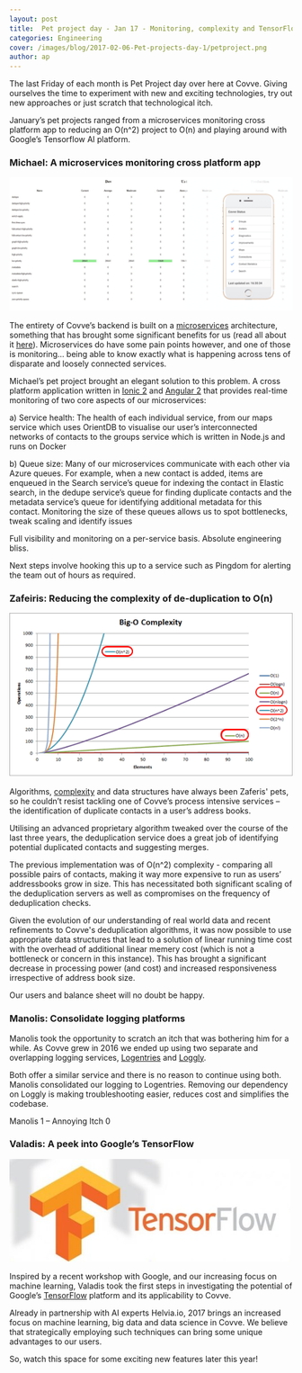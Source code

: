```yaml
---
layout: post
title:  Pet project day - Jan 17 - Monitoring, complexity and TensorFlow
categories: Engineering
cover: /images/blog/2017-02-06-Pet-projects-day-1/petproject.png
author: ap
---
```

The last Friday of each month is Pet Project day over here at Covve. Giving ourselves the time to experiment with new and exciting technologies, try out new approaches or just scratch that technological itch.

January’s pet projects ranged from a microservices monitoring cross platform app to reducing an O(n^2) project to O(n) and playing around with Google’s Tensorflow AI platform.
<!--more-->

### Michael: A microservices monitoring cross platform app

![MSMonitoring](/images/blog/2017-02-06-Pet-projects-day-1/msmonitoring.png)

The entirety of Covve’s backend is built on a [microservices][microservices] architecture, something that has brought some significant benefits for us (read all about it [here][msblogpost]). Microservices do have some pain points however, and one of those is monitoring… being able to know exactly what is happening across tens of disparate and loosely connected services.

Michael’s pet project brought an elegant solution to this problem. A cross platform application written in [Ionic 2][ionic2] and [Angular 2][angular2] that provides real-time monitoring of two core aspects of our microservices:

a)	Service health: The health of each individual service, from our maps service which uses OrientDB to visualise our user’s interconnected networks of contacts to the groups service which is written in Node.js and runs on Docker

b)	Queue size: Many of our microservices communicate with each other via Azure queues. For example, when a new contact is added, items are enqueued in the Search service’s queue for indexing the contact in Elastic search, in the dedupe service’s queue for finding duplicate contacts and the metadata service’s queue for identifying additional metadata for this contact. Monitoring the size of these queues allows us to spot bottlenecks, tweak scaling and identify issues

Full visibility and monitoring on a per-service basis. Absolute engineering bliss.

Next steps involve hooking this up to a service such as Pingdom for alerting the team out of hours as required.

### Zafeiris: Reducing the complexity of de-duplication to O(n)

![Complexity](/images/blog/2017-02-06-Pet-projects-day-1/complex.png)

Algorithms, [complexity][complexity] and data structures have always been Zaferis' pets, so he couldn’t resist tackling one of Covve’s process intensive services – the identification of duplicate contacts in a user’s address books.

Utilising an advanced proprietary algorithm tweaked over the course of the last three years, the deduplication service does a great job of identifying potential duplicated contacts and suggesting merges.

The previous implementation was of O(n^2) complexity - comparing all possible pairs of contacts, making it way more expensive to run as users’ addressbooks grow in size. This has necessitated both significant scaling of the deduplication servers as well as compromises on the frequency of deduplication checks.

Given the evolution of our understanding of real world data and recent refinements to Covve's deduplication algorithms, it was now possible to use appropriate data structures that lead to a solution of linear running time cost with the overhead of additional linear memery cost (which is not a bottleneck or concern in this instance). This has brought a significant decrease in processing power (and cost) and increased responsiveness irrespective of address book size.

Our users and balance sheet will no doubt be happy.

### Manolis: Consolidate logging platforms

Manolis took the opportunity to scratch an itch that was bothering him for a while. As Covve grew in 2016 we ended up using two separate and overlapping logging services, [Logentries][logentries] and [Loggly][loggly]. 

Both offer a similar service and there is no reason to continue using both. Manolis consolidated our logging to Logentries. Removing our dependency on Loggly is making troubleshooting easier, reduces cost and simplifies the codebase.

Manolis 1 – Annoying Itch 0

### Valadis: A peek into Google’s TensorFlow

![Tensorflow](/images/blog/2017-02-06-Pet-projects-day-1/tensorflow.jpg)

Inspired by a recent workshop with Google, and our increasing focus on machine learning, Valadis took the first steps in investigating the potential of Google’s [TensorFlow][tensor] platform and its applicability to Covve.

Already in partnership with AI experts Helvia.io, 2017 brings an increased focus on machine learning, big data and data science in Covve. We believe that strategically employing such techniques can bring some unique advantages to our users.

So, watch this space for some exciting new features later this year!


[microservices]: http://www.martinfowler.com/articles/microservices.html
[msblogpost]: http://inside.covve.com/Why-I-love-Microservices-(a-PMs-perspective)
[ionic2]: http://ionic.io/2
[angular2]: https://angular.io/
[complexity]: https://en.wikipedia.org/wiki/Computational_complexity_theory
[logentries]: http://logentries.com
[loggly]: http://loggly.com
[tensor]: https://www.tensorflow.org